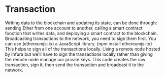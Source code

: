 # Transaction
Writing data to the blockchain and updating its state, can be done through: sending Ether from one account to another, calling a smart contract function that writes data, and deploying a smart contract to the blockchain.
Broadcasting transactions to the network, you need to sign them first. You can use (ethereumjs-tx) a JavaScript library. {npm install ethereumjs-tx} This helps to sign all of the transactions locally. Using a remote node hosted by Infura but we'll have to sign the transactions locally rather than giving the remote node manage our private keys.
This code creates the raw transaction, sign it, then send the transaction and broadcast it to the network.




